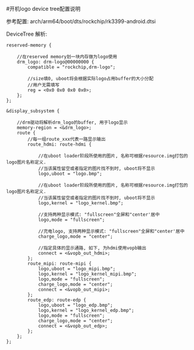 #开机logo device tree配置说明

参考配置: arch/arm64/boot/dts/rockchip/rk3399-android.dtsi


DeviceTree 解析:

    reserved-memory {

    	//在reserved memory划一块内存做为logo使用
    	drm_logo: drm-logo@00000000 {
    		compatible = "rockchip,drm-logo";

    		//size填0, uboot将会根据实际logo占用buffer的大小分配
    		//用户无需填写
    		reg = <0x0 0x0 0x0 0x0>;
    	};
    };

    &display_subsystem {

    	//drm驱动将解析drm_logo的buffer, 用于logo显示
    	memory-region = <&drm_logo>;
    	route {
    		//每一组route_xxx代表一路显示输出
    		route_hdmi: route-hdmi {

    			//在uboot loader阶段所使用的图片, 名称可根据resource.img打包的logo图片名称定义.
    			//当该属性留空或者指定的图片找不到时, uboot将不显示
    			logo,uboot = "logo.bmp";

    			//在uboot loader阶段所使用的图片, 名称可根据resource.img打包的logo图片名称定义.
    			//当该属性留空或者指定的图片找不到时, uboot将不显示
    			logo,kernel = "logo_kernel.bmp";

    			//支持两种显示模式: "fullscreen"全屏和"center'居中
    			logo,mode = "fullscreen";

    			//充电logo, 支持两种显示模式: "fullscreen"全屏和"center'居中
    			charge_logo,mode = "center";

    			//指定具体的显示通路, 如下, 为hdmi使用vopb输出
    			connect = <&vopb_out_hdmi>;
    		};
    		route_mipi: route-mipi {
    			logo,uboot = "logo_mipi.bmp";
    			logo,kernel = "logo_kernel_mipi.bmp";
    			logo,mode = "fullscreen";
    			charge_logo,mode = "center";
    			connect = <&vopb_out_mipi>;
    		};
    		route_edp: route-edp {
    			logo,uboot = "logo_edp.bmp";
    			logo,kernel = "logo_kernel_edp.bmp";
    			logo,mode = "fullscreen";
    			charge_logo,mode = "center";
    			connect = <&vopb_out_edp>;
    		};
    	};
    };
